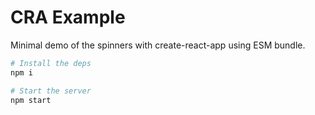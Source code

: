 # CRA Example

Minimal demo of the spinners with create-react-app using ESM bundle.

```sh
# Install the deps
npm i

# Start the server
npm start
```
